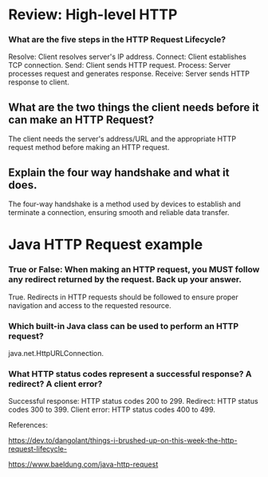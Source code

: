 # Review: High-level HTTP

### What are the five steps in the HTTP Request Lifecycle?

Resolve: Client resolves server's IP address.
Connect: Client establishes TCP connection.
Send: Client sends HTTP request.
Process: Server processes request and generates response.
Receive: Server sends HTTP response to client.

## What are the two things the client needs before it can make an HTTP Request?

The client needs the server's address/URL and the appropriate HTTP request method before making an HTTP request.

## Explain the four way handshake and what it does.

The four-way handshake is a method used by devices to establish and terminate a connection, ensuring smooth and reliable data transfer.

# Java HTTP Request example

### True or False: When making an HTTP request, you MUST follow any redirect returned by the request. Back up your answer.

True. Redirects in HTTP requests should be followed to ensure proper navigation and access to the requested resource.

### Which built-in Java class can be used to perform an HTTP request?

java.net.HttpURLConnection.

### What HTTP status codes represent a successful response? A redirect? A client error?

Successful response: HTTP status codes 200 to 299.
Redirect: HTTP status codes 300 to 399.
Client error: HTTP status codes 400 to 499.

References:

https://dev.to/dangolant/things-i-brushed-up-on-this-week-the-http-request-lifecycle-

https://www.baeldung.com/java-http-request






